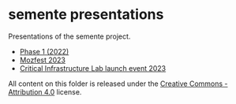 # semente presentations

Presentations of the semente project.

 - [Phase 1 (2022)](22-stage-1)
 - [Mozfest 2023](23-mozfest)
 - [Critical Infrastructure Lab launch event 2023](23-criticalinfralab)

 All content on this folder is released under the [Creative Commons - Attribution 4.0](https://creativecommons.org/licenses/by/4.0/) license.
